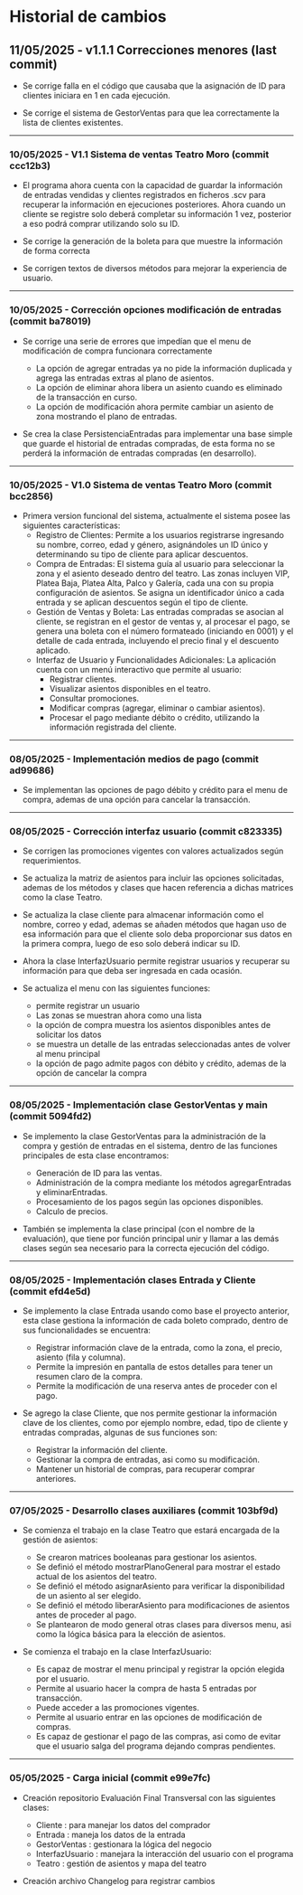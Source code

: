 # Historial de cambios

## 11/05/2025 - v1.1.1 Correcciones menores (last commit)
- Se corrige falla en el código que causaba que la asignación de ID para clientes iniciara en 1 en cada ejecución.

- Se corrige el sistema de GestorVentas para que lea correctamente la lista de clientes existentes.

---

### 10/05/2025 - V1.1 Sistema de ventas Teatro Moro (commit ccc12b3)
- El programa ahora cuenta con la capacidad de guardar la información de entradas vendidas y clientes registrados
    en ficheros .scv para recuperar la información en ejecuciones posteriores. Ahora cuando un cliente se registre
    solo deberá completar su información 1 vez, posterior a eso podrá comprar utilizando solo su ID.

- Se corrige la generación de la boleta para que muestre la información de forma correcta

- Se corrigen textos de diversos métodos para mejorar la experiencia de usuario.

---

### 10/05/2025 - Corrección opciones modificación de entradas (commit ba78019)
- Se corrige una serie de errores que impedían que el menu de modificación de compra funcionara correctamente
    - La opción de agregar entradas ya no pide la información duplicada y agrega las entradas extras al plano 
        de asientos.
    - La opción de eliminar ahora libera un asiento cuando es eliminado de la transacción en curso.
    - La opción de modificación ahora permite cambiar un asiento de zona mostrando el plano de entradas.

- Se crea la clase PersistenciaEntradas para implementar una base simple que guarde el historial de entradas
compradas, de esta forma no se perderá la información de entradas compradas (en desarrollo).

---

### 10/05/2025 - V1.0 Sistema de ventas Teatro Moro (commit bcc2856)
- Primera version funcional del sistema, actualmente el sistema posee las siguientes características:  
    - Registro de Clientes:
        Permite a los usuarios registrarse ingresando su nombre, correo, edad y género, asignándoles un ID único y determinando su tipo de cliente para aplicar descuentos.
    - Compra de Entradas:
        El sistema guía al usuario para seleccionar la zona y el asiento deseado dentro del teatro. Las zonas incluyen VIP, Platea Baja, Platea Alta, Palco y Galería, cada una con su propia configuración de asientos. Se asigna un identificador único a cada entrada y se aplican descuentos según el tipo de cliente.
    - Gestión de Ventas y Boleta:
        Las entradas compradas se asocian al cliente, se registran en el gestor de ventas y, al procesar el pago, se genera una boleta con el número formateado (iniciando en 0001) y el detalle de cada entrada, incluyendo el precio final y el descuento aplicado.
    - Interfaz de Usuario y Funcionalidades Adicionales:
        La aplicación cuenta con un menú interactivo que permite al usuario:
        - Registrar clientes.
        - Visualizar asientos disponibles en el teatro.
        - Consultar promociones.
        - Modificar compras (agregar, eliminar o cambiar asientos).
        - Procesar el pago mediante débito o crédito, utilizando la información registrada del cliente.

---

### 08/05/2025 - Implementación medios de pago (commit ad99686)
- Se implementan las opciones de pago débito y crédito para el menu de compra, ademas de una opción para
    cancelar la transacción.

---

### 08/05/2025 - Corrección interfaz usuario (commit c823335)
- Se corrigen las promociones vigentes con valores actualizados según requerimientos.

- Se actualiza la matriz de asientos para incluir las opciones solicitadas, ademas de los métodos y clases
    que hacen referencia a dichas matrices como la clase Teatro.

- Se actualiza la clase cliente para almacenar información  como el nombre, correo y edad, ademas se añaden 
    métodos que hagan uso de esa información para que el cliente solo deba proporcionar sus datos en la primera compra, luego de eso solo deberá indicar su ID.

- Ahora la clase InterfazUsuario permite registrar usuarios y recuperar su información para que deba ser ingresada
    en cada ocasión.

- Se actualiza el menu con las siguientes funciones:
    - permite registrar un usuario
    - Las zonas se muestran ahora como una lista
    - la opción de compra muestra los asientos disponibles antes de solicitar los datos
    - se muestra un detalle de las entradas seleccionadas antes de volver al menu principal
    - la opción de pago admite pagos con débito y crédito, ademas de la opción de cancelar la compra
    
---

### 08/05/2025 - Implementación clase GestorVentas y main (commit 5094fd2)
- Se implemento la clase GestorVentas para la administración de la compra y gestión de entradas en el sistema,
    dentro de las funciones principales de esta clase encontramos:
    - Generación de ID para las ventas.
    - Administración de la compra mediante los métodos agregarEntradas y eliminarEntradas.
    - Procesamiento de los pagos según las opciones disponibles.
    - Calculo de precios.

- También se implementa la clase principal (con el nombre de la evaluación), que tiene por función principal unir
    y llamar a las demás clases según sea necesario para la correcta ejecución del código.

---

### 08/05/2025 - Implementación clases Entrada y Cliente (commit efd4e5d)
- Se implemento la clase Entrada usando como base el proyecto anterior, esta clase gestiona la información
    de cada boleto comprado, dentro de sus funcionalidades se encuentra:
    - Registrar información clave de la entrada, como la zona, el precio, asiento (fila y columna).
    - Permite la impresión en pantalla de estos detalles para tener un resumen claro de la compra.
    - Permite la modificación de una reserva antes de proceder con el pago.

- Se agrego la clase Cliente, que nos permite gestionar la información clave de los clientes, como por ejemplo
    nombre, edad, tipo de cliente y entradas compradas, algunas de sus funciones son:
    - Registrar la información del cliente.
    - Gestionar la compra de entradas, asi como su modificación.
    - Mantener un historial de compras, para recuperar comprar anteriores.

---

### 07/05/2025 - Desarrollo clases auxiliares (commit 103bf9d)
- Se comienza el trabajo en la clase Teatro que estará encargada de la gestión de asientos:
    - Se crearon matrices booleanas para gestionar los asientos.
    - Se definió el método mostrarPlanoGeneral para mostrar el estado actual de los asientos del teatro.
    - Se definió el método asignarAsiento para verificar la disponibilidad de un asiento al ser elegido.
    - Se definió el método liberarAsiento para modificaciones de asientos antes de proceder al pago.
    - Se plantearon de modo general otras clases para diversos menu, asi como la lógica básica para la elección
        de asientos.

- Se comienza el trabajo en la clase InterfazUsuario: 
    - Es capaz de mostrar el menu principal y registrar la opción elegida por el usuario.
    - Permite al usuario hacer la compra de hasta 5 entradas por transacción.
    - Puede acceder a las promociones vigentes.
    - Permite al usuario entrar en las opciones de modificación de compras.
    - Es capaz de gestionar el pago de las compras, asi como de evitar que el usuario salga del programa
        dejando compras pendientes.

---

### 05/05/2025 - Carga inicial (commit e99e7fc)
- Creación repositorio Evaluación Final Transversal con las siguientes clases:
    - Cliente           : para manejar los datos del comprador
    - Entrada           : maneja los datos de la entrada
    - GestorVentas      : gestionara la lógica del negocio
    - InterfazUsuario   : manejara la interacción del usuario con el programa
    - Teatro            : gestión de asientos y mapa del teatro

- Creación archivo Changelog para registrar cambios